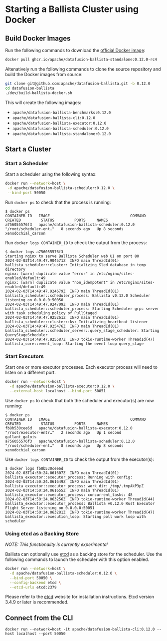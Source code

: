 <!---
  Licensed to the Apache Software Foundation (ASF) under one
  or more contributor license agreements.  See the NOTICE file
  distributed with this work for additional information
  regarding copyright ownership.  The ASF licenses this file
  to you under the Apache License, Version 2.0 (the
  "License"); you may not use this file except in compliance
  with the License.  You may obtain a copy of the License at

    http://www.apache.org/licenses/LICENSE-2.0

  Unless required by applicable law or agreed to in writing,
  software distributed under the License is distributed on an
  "AS IS" BASIS, WITHOUT WARRANTIES OR CONDITIONS OF ANY
  KIND, either express or implied.  See the License for the
  specific language governing permissions and limitations
  under the License.
-->

# Starting a Ballista Cluster using Docker

## Build Docker Images

Run the following commands to download the [official Docker image](https://github.com/apache/datafusion-ballista/pkgs/container/datafusion-ballista-standalone):

```bash
docker pull ghcr.io/apache/datafusion-ballista-standalone:0.12.0-rc4
```

Altenatively run the following commands to clone the source repository and build the Docker images from source:

```bash
git clone git@github.com:apache/datafusion-ballista.git -b 0.12.0
cd datafusion-ballista
./dev/build-ballista-docker.sh
```

This will create the following images:

- `apache/datafusion-ballista-benchmarks:0.12.0`
- `apache/datafusion-ballista-cli:0.12.0`
- `apache/datafusion-ballista-executor:0.12.0`
- `apache/datafusion-ballista-scheduler:0.12.0`
- `apache/datafusion-ballista-standalone:0.12.0`

## Start a Cluster

### Start a Scheduler

Start a scheduler using the following syntax:

```bash
docker run --network=host \
 -d apache/datafusion-ballista-scheduler:0.12.0 \
 --bind-port 50050
```

Run `docker ps` to check that the process is running:

```
$ docker ps
CONTAINER ID   IMAGE                                    COMMAND                  CREATED         STATUS         PORTS     NAMES
a756055576f3   apache/datafusion-ballista-scheduler:0.12.0   "/root/scheduler-ent…"   8 seconds ago   Up 8 seconds             xenodochial_carson
```

Run `docker logs CONTAINER_ID` to check the output from the process:

```
$ docker logs a756055576f3
Starting nginx to serve Ballista Scheduler web UI on port 80
2024-02-03T14:49:47.904571Z  INFO main ThreadId(01) ballista_scheduler::cluster: Initializing Sled database in temp directory
nginx: [warn] duplicate value "error" in /etc/nginx/sites-enabled/default:49
nginx: [warn] duplicate value "non_idempotent" in /etc/nginx/sites-enabled/default:49
2024-02-03T14:49:47.924679Z  INFO main ThreadId(01) ballista_scheduler::scheduler_process: Ballista v0.12.0 Scheduler listening on 0.0.0.0:50050
2024-02-03T14:49:47.924709Z  INFO main ThreadId(01) ballista_scheduler::scheduler_process: Starting Scheduler grpc server with task scheduling policy of PullStaged
2024-02-03T14:49:47.925261Z  INFO main ThreadId(01) ballista_scheduler::cluster::kv: Initializing heartbeat listener
2024-02-03T14:49:47.925476Z  INFO main ThreadId(01) ballista_scheduler::scheduler_server::query_stage_scheduler: Starting QueryStageScheduler
2024-02-03T14:49:47.925587Z  INFO tokio-runtime-worker ThreadId(47) ballista_core::event_loop: Starting the event loop query_stage
```

### Start Executors

Start one or more executor processes. Each executor process will need to listen on a different port.

```bash
docker run --network=host \
  -d apache/datafusion-ballista-executor:0.12.0 \
  --external-host localhost --bind-port 50051
```

Use `docker ps` to check that both the scheduler and executor(s) are now running:

```
$ docker ps
CONTAINER ID   IMAGE                                    COMMAND                  CREATED         STATUS         PORTS     NAMES
fb8b530cee6d   apache/datafusion-ballista-executor:0.12.0    "/root/executor-entr…"   2 seconds ago   Up 1 second              gallant_galois
a756055576f3   apache/datafusion-ballista-scheduler:0.12.0   "/root/scheduler-ent…"   8 seconds ago   Up 8 seconds             xenodochial_carson
```

Use `docker logs CONTAINER_ID` to check the output from the executor(s):

```
$ docker logs fb8b530cee6d
2024-02-03T14:50:24.061607Z  INFO main ThreadId(01) ballista_executor::executor_process: Running with config:
2024-02-03T14:50:24.061649Z  INFO main ThreadId(01) ballista_executor::executor_process: work_dir: /tmp/.tmpAkP3pZ
2024-02-03T14:50:24.061655Z  INFO main ThreadId(01) ballista_executor::executor_process: concurrent_tasks: 48
2024-02-03T14:50:24.063256Z  INFO tokio-runtime-worker ThreadId(44) ballista_executor::executor_process: Ballista v0.12.0 Rust Executor Flight Server listening on 0.0.0.0:50051
2024-02-03T14:50:24.063281Z  INFO tokio-runtime-worker ThreadId(47) ballista_executor::execution_loop: Starting poll work loop with scheduler
```

### Using etcd as a Backing Store

_NOTE: This functionality is currently experimental_

Ballista can optionally use [etcd](https://etcd.io/) as a backing store for the scheduler. Use the following commands
to launch the scheduler with this option enabled.

```bash
docker run --network=host \
  -d apache/datafusion-ballista-scheduler:0.12.0 \
  --bind-port 50050 \
  --config-backend etcd \
  --etcd-urls etcd:2379
```

Please refer to the [etcd](https://etcd.io/) website for installation instructions. Etcd version 3.4.9 or later is
recommended.

## Connect from the CLI

```shell
docker run --network=host -it apache/datafusion-ballista-cli:0.12.0 --host localhost --port 50050
```
